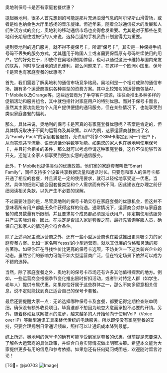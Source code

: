 奥地利保号卡是否有家庭套餐优惠？

提起奥地利，很多人首先想到的可能是那片充满浪漫气息的阿尔卑斯山滑雪场，或者是维也纳金色大厅里悠扬的音乐旋律。但近年来，随着全球通信技术的发展和人们生活方式的变化，奥地利的移动通信市场也变得愈发重要。尤其是对于那些在奥地利长期居住或旅行的人来说，选择合适的手机资费计划显得尤为重要。

提到奥地利的通讯服务，就不得不提保号卡。所谓“保号卡”，其实是一种保持手机号码不丢失的服务方式，尤其适用于跨国人士或者需要保留原有号码继续使用的用户。它的好处在于，即使你在奥地利短期停留，也可以通过这张卡维持与国内亲友的联系，同时享受当地的通讯便利。那么问题来了，在这样一个欧洲小国里，保号卡是否也有家庭套餐的优惠呢？

首先，我们需要了解奥地利的通信市场竞争格局。奥地利是一个相对成熟的通信市场，拥有多个运营商提供各种类型的资费方案。其中比较知名的运营商包括A1、T-Mobile以及Orange等。这些运营商为了争夺客户资源，往往会推出多种多样的促销活动和服务组合，其中就包括针对家庭用户的特别优惠。而对于保号卡而言，虽然其主要功能是为个人用户提供便捷的通讯服务，但在某些情况下，也能享受到类似家庭套餐的福利。

那么，具体来说，奥地利的保号卡是否真的有家庭套餐优惠呢？答案是肯定的，但具体情况取决于不同的运营商及其政策。以A1为例，这家运营商就推出了名为“Family Pack”的家庭套餐服务，允许用户将多个SIM卡绑定到同一个账户下，从而实现共享流量、语音通话分钟数等功能。如果您的家人也在奥地利使用保号卡，并且符合相关的条件，那么就可以考虑申请这种家庭套餐，这样不仅能够节省开支，还能让全家人都享受到更加实惠的通信服务。

此外，T-Mobile也提供类似的优惠政策。他们家的家庭套餐叫做“Smart Family”，同样支持多个设备共享数据流量和通话时长。只要您和家人的保号卡都开通了相应的套餐，并且满足一定的使用要求，就可以轻松地享受这一优惠。当然，具体的细则可能会因套餐类型和个人需求而有所不同，因此建议在办理之前仔细阅读相关条款，以免产生不必要的误解。

不过需要注意的是，尽管奥地利的保号卡确实存在家庭套餐的优惠机会，但这并不意味着所有用户都能无条件获得这样的待遇。通常情况下，运营商会对参与家庭套餐的成员数量有所限制，并且要求每个成员都必须是活跃用户，即定期使用该服务并产生实际消费。因此，在决定是否加入家庭套餐之前，最好先咨询客服人员，确保自己和家人的情况完全符合条件。

除了上述两家主流运营商之外，还有一些小型运营商也在尝试推出更具吸引力的家庭套餐方案。比如一家名叫Yesss!的小型运营商，就以其低廉的价格和灵活的服务著称。如果你正在寻找性价比更高的保号卡选项，不妨关注一下这类新兴企业的动态。虽然它们的影响力可能不如大型运营商广泛，但在特定场景下依然可以成为不错的选择。

当然，除了家庭套餐之外，奥地利的保号卡市场还有许多其他值得探索的地方。例如，一些运营商会根据季节变化推出限时折扣活动，或者针对特定人群（如学生、老年人）提供专属优惠。如果你恰好属于这些群体之一，那么不妨多留意相关信息，说不定就能找到真正适合自己的保号卡套餐。

最后还要提醒大家一点：无论选择哪种保号卡及套餐，都要记得定期检查账单明细，确保没有额外收费项目。毕竟谁都不想因为疏忽大意而承担不必要的开销。另外，随着移动互联网技术的进步，越来越多的人开始倾向于使用VoIP（Voice over IP）等新型通讯工具来替代传统的电话服务。所以即便没有家庭套餐的支持，只要合理规划日常通话频率，照样可以让通讯成本降到最低。

综上所述，奥地利的保号卡的确有可能享受到家庭套餐的优惠，但前提是您要深入了解各大运营商的具体政策，并结合自身实际情况做出明智决策。希望本文能为大家提供更多有用的信息和参考依据。如果您还有任何疑问或困惑，欢迎随时留言讨论！

[TG💪+ @jx0703 ![Image](https://github.com/user-attachments/assets/dbca1d08-cadb-493c-b0ec-ad6f7a83f270)]